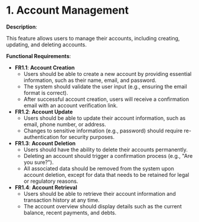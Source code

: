 # 1. Account Management

**Description**:

This feature allows users to manage their accounts, including creating, updating, and deleting accounts.

**Functional Requirements**:

- **FR1.1**: **Account Creation**
    - Users should be able to create a new account by providing essential information, such as their name, email, and password.
    - The system should validate the user input (e.g., ensuring the email format is correct).
    - After successful account creation, users will receive a confirmation email with an account verification link.
- **FR1.2**: **Account Update**
    - Users should be able to update their account information, such as email, phone number, or address.
    - Changes to sensitive information (e.g., password) should require re-authentication for security purposes.
- **FR1.3**: **Account Deletion**
    - Users should have the ability to delete their accounts permanently.
    - Deleting an account should trigger a confirmation process (e.g., "Are you sure?").
    - All associated data should be removed from the system upon account deletion, except for data that needs to be retained for legal or regulatory reasons.
- **FR1.4**: **Account Retrieval**
    - Users should be able to retrieve their account information and transaction history at any time.
    - The account overview should display details such as the current balance, recent payments, and debts.